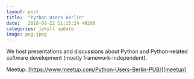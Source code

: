 ```yaml
---
layout: post
title:  "Python Users Berlin"
date:   2018-08-22 11:15:24 +0200
categories: jekyll update
image: pug.jpeg
---
```

We host presentations and discussions about Python and Python-related software development (mostly framework-independent).

Meetup: [https://www.meetup.com/Python-Users-Berlin-PUB/][meetup]

[meetup]:   https://www.meetup.com/Python-Users-Berlin-PUB/
